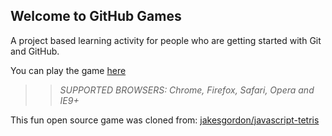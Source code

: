 ## Welcome to GitHub Games

A project based learning activity for people who are getting started with Git and GitHub.

You can play the game [here](https://nroberts92.github.io/github-games/)

>> _*SUPPORTED BROWSERS*: Chrome, Firefox, Safari, Opera and IE9+_

This fun open source game was cloned from: [jakesgordon/javascript-tetris](https://github.com/jakesgordon/javascript-tetris)
